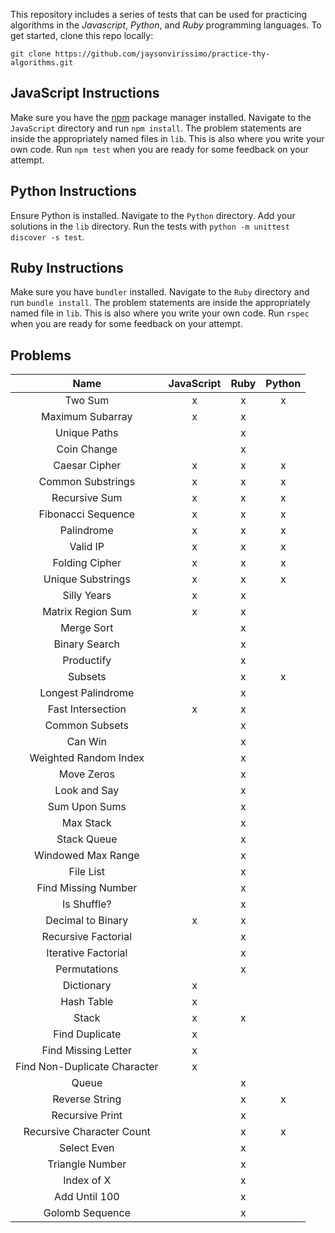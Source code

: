 This repository includes a series of tests that can be used for practicing algorithms in the _Javascript_, _Python_, and _Ruby_ programming languages.
To get started, clone this repo locally:
```
git clone https://github.com/jaysonvirissimo/practice-thy-algorithms.git
```

## JavaScript Instructions
Make sure you have the [npm](https://www.npmjs.com/) package manager installed.
Navigate to the `JavaScript` directory and run `npm install`.
The problem statements are inside the appropriately named files in `lib`.
This is also where you write your own code.
Run `npm test` when you are ready for some feedback on your attempt.

## Python Instructions
Ensure Python is installed.
Navigate to the `Python` directory.
Add your solutions in the `lib` directory.
Run the tests with `python -m unittest discover -s test`.

## Ruby Instructions
Make sure you have `bundler` installed.
Navigate to the `Ruby` directory and run `bundle install`.
The problem statements are inside the appropriately named file in `lib`.
This is also where you write your own code.
Run `rspec` when you are ready for some feedback on your attempt.

## Problems
| Name                         | JavaScript | Ruby | Python |
|:----------------------------:|:----------:|:----:|:------:|
| Two Sum                      | x          | x    | x      |
| Maximum Subarray             | x          | x    |        |
| Unique Paths                 |            | x    |        |
| Coin Change                  |            | x    |        |
| Caesar Cipher                | x          | x    | x      |
| Common Substrings            | x          | x    | x      |
| Recursive Sum                | x          | x    | x      |
| Fibonacci Sequence           | x          | x    | x      |
| Palindrome                   | x          | x    | x      |
| Valid IP                     | x          | x    | x      |
| Folding Cipher               | x          | x    | x      |
| Unique Substrings            | x          | x    | x      |
| Silly Years                  | x          | x    |        |
| Matrix Region Sum            | x          | x    |        |
| Merge Sort                   |            | x    |        |
| Binary Search                |            | x    |        |
| Productify                   |            | x    |        |
| Subsets                      |            | x    | x      |
| Longest Palindrome           |            | x    |        |
| Fast Intersection            | x          | x    |        |
| Common Subsets               |            | x    |        |
| Can Win                      |            | x    |        |
| Weighted Random Index        |            | x    |        |
| Move Zeros                   |            | x    |        |
| Look and Say                 |            | x    |        |
| Sum Upon Sums                |            | x    |        |
| Max Stack                    |            | x    |        |
| Stack Queue                  |            | x    |        |
| Windowed Max Range           |            | x    |        |
| File List                    |            | x    |        |
| Find Missing Number          |            | x    |        |
| Is Shuffle?                  |            | x    |        |
| Decimal to Binary            | x          | x    |        |
| Recursive Factorial          |            | x    |        |
| Iterative Factorial          |            | x    |        |
| Permutations                 |            | x    |        |
| Dictionary                   | x          |      |        |
| Hash Table                   | x          |      |        |
| Stack                        | x          | x    |        |
| Find Duplicate               | x          |      |        |
| Find Missing Letter          | x          |      |        |
| Find Non-Duplicate Character | x          |      |        |
| Queue                        |            | x    |        |
| Reverse String               |            | x    | x      |
| Recursive Print              |            | x    |        |
| Recursive Character Count    |            | x    | x      |
| Select Even                  |            | x    |        |
| Triangle Number              |            | x    |        |
| Index of X                   |            | x    |        |
| Add Until 100                |            | x    |        |
| Golomb Sequence              |            | x    |        |
